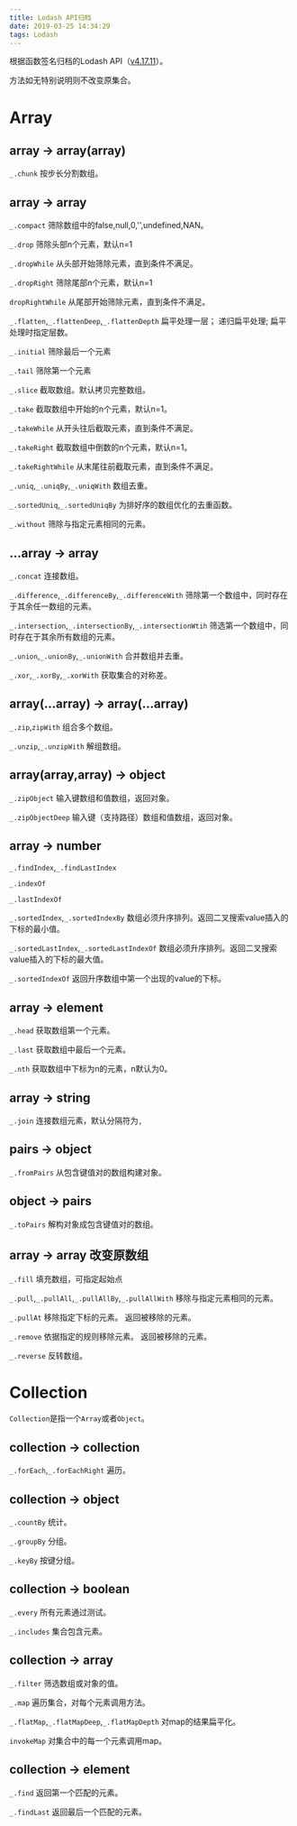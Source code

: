 ```yaml
---
title: Lodash API归档
date: 2019-03-25 14:34:29
tags: Lodash
---
```


根据函数签名归档的Lodash API（[v4.17.11](https://lodash.com/docs/4.17.11)）。
<!-- more -->
方法如无特别说明则不改变原集合。

# Array

## array -> array(array)

`_.chunk`
按步长分割数组。

## array -> array

`_.compact`
筛除数组中的false,null,0,'',undefined,NAN。

`_.drop`
筛除头部n个元素，默认n=1

`_.dropWhile`
从头部开始筛除元素，直到条件不满足。

`_.dropRight`
筛除尾部n个元素，默认n=1

`dropRightWhile`
从尾部开始筛除元素，直到条件不满足。

`_.flatten`,`_.flattenDeep`,`_.flattenDepth`
扁平处理一层；
递归扁平处理;
扁平处理时指定层数。

`_.initial`
筛除最后一个元素

`_.tail`
筛除第一个元素

`_.slice`
截取数组。默认拷贝完整数组。

`_.take`
截取数组中开始的n个元素，默认n=1。

`_.takeWhile`
从开头往后截取元素，直到条件不满足。

`_.takeRight`
截取数组中倒数的n个元素，默认n=1。

`_.takeRightWhile`
从末尾往前截取元素，直到条件不满足。

`_.uniq`,`_.uniqBy`,`_.uniqWith`
数组去重。

`_.sortedUniq`,`_.sortedUniqBy`
为排好序的数组优化的去重函数。

`_.without`
筛除与指定元素相同的元素。

## ...array -> array

`_.concat`
连接数组。

`_.difference`,`_.differenceBy`,`_.differenceWith`
筛除第一个数组中，同时存在于其余任一数组的元素。

`_.intersection`,`_.intersectionBy`,`_.intersectionWtih`
筛选第一个数组中，同时存在于其余所有数组的元素。

`_.union`,`_.unionBy`,`_.unionWith`
合并数组并去重。

`_.xor`,`_.xorBy`,`_.xorWith`
获取集合的对称差。

## array(...array) -> array(...array)

`_.zip`,`zipWith`
组合多个数组。

`_.unzip`,`_.unzipWith`
解组数组。

## array(array,array) -> object

`_.zipObject`
输入键数组和值数组，返回对象。

`_.zipObjectDeep`
输入键（支持路径）数组和值数组，返回对象。

## array -> number

`_.findIndex`,`_.findLastIndex`

`_.indexOf`

`_.lastIndexOf`

`_.sortedIndex`,`_.sortedIndexBy`
数组必须升序排列。返回二叉搜索value插入的下标的最小值。

`_.sortedLastIndex`,`_.sortedLastIndexOf`
数组必须升序排列。返回二叉搜索value插入的下标的最大值。

`_.sortedIndexOf`
返回升序数组中第一个出现的value的下标。

## array -> element

`_.head`
获取数组第一个元素。

`_.last`
获取数组中最后一个元素。

`_.nth`
获取数组中下标为n的元素，n默认为0。

## array -> string

`_.join`
连接数组元素，默认分隔符为`,`

## pairs -> object

`_.fromPairs`
从包含键值对的数组构建对象。

## object -> pairs

`_.toPairs`
解构对象成包含键值对的数组。

## array -> array 改变原数组

`_.fill`
填充数组，可指定起始点

`_.pull`,`_.pullAll`,`_.pullAllBy`,`_.pullAllWith`
移除与指定元素相同的元素。

`_.pullAt`
移除指定下标的元素。
返回被移除的元素。

`_.remove`
依据指定的规则移除元素。
返回被移除的元素。

`_.reverse`
反转数组。

# Collection

`Collection`是指一个`Array`或者`Object`。

## collection -> collection

`_.forEach`,`_.forEachRight`
遍历。

## collection -> object

`_.countBy`
统计。

`_.groupBy`
分组。

`_.keyBy`
按键分组。

## collection -> boolean

`_.every`
所有元素通过测试。

`_.includes`
集合包含元素。

## collection -> array

`_.filter`
筛选数组或对象的值。

`_.map`
遍历集合，对每个元素调用方法。

`_.flatMap`,`_.flatMapDeep`,`_.flatMapDepth`
对map的结果扁平化。

`invokeMap`
对集合中的每一个元素调用map。

## collection -> element

`_.find`
返回第一个匹配的元素。

`_.findLast`
返回最后一个匹配的元素。